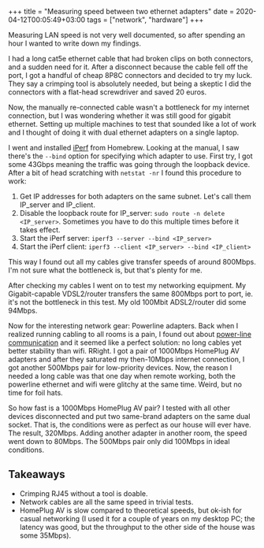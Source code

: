 +++
title = "Measuring speed between two ethernet adapters"
date = 2020-04-12T00:05:49+03:00
tags = ["network", "hardware"]
+++

Measuring LAN speed is not very well documented, so after spending an hour I wanted to write down my findings.
<!--more-->

I had a long cat5e ethernet cable that had broken clips on both connectors, and a sudden need for it. After a disconnect because the cable fell off the port, I got a handful of cheap 8P8C connectors and decided to try my luck. They say a crimping tool is absolutely needed, but being a skeptic I did the connectors with a flat-head screwdriver and saved 20 euros.

Now, the manually re-connected cable wasn't a bottleneck for my internet connection, but I was wondering whether it was still good for gigabit ethernet. Setting up multiple machines to test that sounded like a lot of work and I thought of doing it with dual ethernet adapters on a single laptop.

I went and installed [iPerf](https://iperf.fr/) from Homebrew. Looking at the manual, I saw there's the `--bind` option for specifying which adapter to use. First try, I got some 43Gbps meaning the traffic was going through the loopback device. After a bit of head scratching with `netstat -nr` I found this procedure to work:

1. Get IP addresses for both adapters on the same subnet. Let's call them IP_server and IP_client.
2. Disable the loopback route for IP_server: `sudo route -n delete <IP_server>`. Sometimes you have to do this multiple times before it takes effect.
3. Start the iPerf server: `iperf3 --server --bind <IP_server>`
4. Start the iPerf client: `iperf3 --client <IP_server> --bind <IP_client>`

This way I found out all my cables give transfer speeds of around 800Mbps. I'm not sure what the bottleneck is, but that's plenty for me.

After checking my cables I went on to test my networking equipment. My Gigabit-capable VDSL2/router transfers the same 800Mbps port to port, ie. it's not the bottleneck in this test. My old 100Mbit ADSL2/router did some 94Mbps.

Now for the interesting network gear: Powerline adapters. Back when I realized running cabling to all rooms is a pain, I found out about [power-line communication](https://en.wikipedia.org/wiki/Power-line_communication) and it seemed like a perfect solution: no long cables yet better stability than wifi. RRight. I got a pair of 1000Mbps HomePlug AV adapters and after they saturated my then-10Mbps internet connection, I got another 500Mbps pair for low-priority devices. Now, the reason I needed a long cable was that one day when remote working, both the powerline ethernet and wifi were glitchy at the same time. Weird, but no time for foil hats.

So how fast is a 1000Mbps HomePlug AV pair? I tested with all other devices disconnected and put two same-brand adapters on the same dual socket. That is, the conditions were as perfect as our house will ever have. The result, 320Mbps. Adding another adapter in another room, the speed went down to 80Mbps. The 500Mbps pair only did 100Mbps in ideal conditions.

## Takeaways

- Crimping RJ45 without a tool is doable.
- Network cables are all the same speed in trivial tests.
- HomePlug AV is slow compared to theoretical speeds, but ok-ish for casual networking (I used it for a couple of years on my desktop PC; the latency was good, but the throughput to the other side of the house was some 35Mbps).
